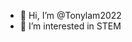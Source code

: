 - 👋 Hi, I’m @Tonylam2022
- 👀 I’m interested in STEM

<!---
Tonylam2022/Tonylam2022 is a ✨ special ✨ repository because its `README.md` (this file) appears on your GitHub profile.
You can click the Preview link to take a look at your changes.
--->

